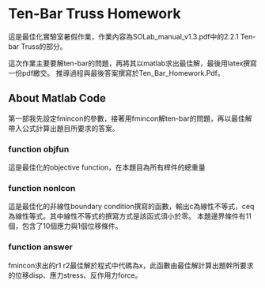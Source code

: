 # Ten-Bar Truss Homework

這是最佳化實驗室暑假作業，作業內容為SOLab_manual_v1.3.pdf中的2.2.1 Ten-bar Truss的部分。

這次作業主要要解ten-bar的問題，再將其以matlab求出最佳解，最後用latex撰寫一份pdf繳交。
推導過程與最後答案撰寫於Ten_Bar_Homework.Pdf。

## About Matlab Code
第一部我先設定fmincon的參數，接著用fmincon解ten-bar的問題，再以最佳解帶入公式計算出題目所要求的答案。
### function objfun
這是最佳化的objective function，在本題目為所有桿件的總重量
### function nonlcon
這是最佳化的非線性boundary condition撰寫的函數，輸出c為線性不等式，ceq為線性等式。其中線性不等式的撰寫方式是該函式須小於零。
本題邊界條件有11個，包含了10個應力與1個位移條件。
### function answer
fmincon求出的r1 r2最佳解於程式中代碼為x，此函數由最佳解計算出題幹所要求的位移disp、應力stress、反作用力force。

